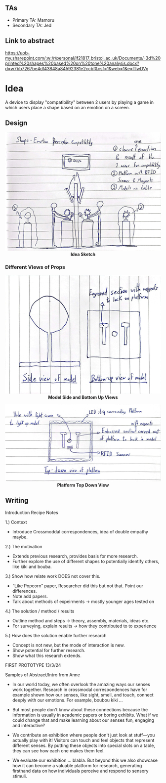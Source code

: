 ## TAs ##
- Primary TA: Mamoru
- Secondary TA: Jed

## Link to abstract
https://uob-my.sharepoint.com/:w:/r/personal/lf21817_bristol_ac_uk/Documents/-3d%20printed%20shapes%20based%20on%20tone%20analysis.docx?d=w7bb7267be4df43848a84592381e2ccbf&csf=1&web=1&e=TIwDVg


# Idea
A device to display "compatibility" between 2 users by playing a game in which users place a shape based on an emotion on a screen.

## Design
<p align="center">
  <img src="https://github.com/UoB-Interactive-Devices/ID24-TeamD/blob/main/Sketches/Idea.jpeg" />
   <b>Idea Sketch</b>
</p>

### Different Views of Props
<p align="center">
  <img src="https://github.com/UoB-Interactive-Devices/ID24-TeamD/blob/main/Sketches/Model%20Views.jpeg" />
   <b>Model Side and Bottom Up Views</b>
</p>

<p align="center">
  <img src="https://github.com/UoB-Interactive-Devices/ID24-TeamD/blob/main/Sketches/Platform%20View.jpeg" />
   <b>Platform Top Down View</b>
</p>

## Writing

Introduction Recipe Notes

1.)	Context
-	Introduce Crossmoddal correspondences, idea of double empathy maybe.
   
2.)	The motivation
-	Extends previous research, provides basis for more research.
-	Further explore the use of different shapes to potentially identify others, like kiki and bouba.
  
3.)	Show how relate work DOES not cover this.
-	“Like Popcorn” paper, Researcher did this but not that. Point our differences.
-	Note add papers.
-	Talk about methods of expeirments -> mostly younger ages tested on
  
4.)	The solution / method / results
-	Outline method and steps -> theory, assembly, materials, ideas etc.
-	For surveying, explain results -> how they contributed to to experience

5.)	How does the solution enable further research
-	Concept is not new, but the mode of interaction is new.
-	Show potential for further research.
-	Show what this research extends. 


FIRST PROTOTYPE 13/3/24


Samples of Abstract/Intro from Anne

- In our world today, we often overlook the amazing ways our senses work together. Research in crossmodal correspondences have for example shown how our senses, like sight, smell, and touch, connect deeply with our emotions. For example, boubou kiki ...
 
- But most people don't know about these connections because the information is usually in academic papers or boring exhibits. What if we could change that and make learning about our senses fun, engaging and interactive?
 
- We contribute an exhibition where people don't just look at stuff—you actually play with it! Visitors can touch and feel objects that represent different senses. By putting these objects into special slots on a table, they can see how each one makes them feel.
 
- We evaluate our exhibition ... blabla. But beyond this we also showcase how it can become a valuable platform for research, generating firsthand data on how individuals perceive and respond to sensory stimuli.


